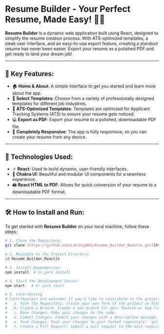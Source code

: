 # Resume Builder - Your Perfect Resume, Made Easy! 📝🚀

**Resume Builder** is a dynamic web application built using React, designed to simplify the resume creation process. With ATS-optimized templates, a sleek user interface, and an easy-to-use export feature, creating a standout resume has never been easier. Export your resume as a polished PDF and get ready to land your dream job!

---

## 🌟 Key Features:
- 🏠 **Home & About**: A simple interface to get you started and learn more about the app.
- 🎨 **Select Templates**: Choose from a variety of professionally designed templates for different job industries.
- 📄 **ATS-Optimized Templates**: Templates are optimized for Applicant Tracking Systems (ATS) to ensure your resume gets noticed.
- 💻 **Export as PDF**: Export your resume to a polished, downloadable PDF file.
- 📱 **Completely Responsive**: The app is fully responsive, so you can create your resume from any device.

---

## 🔧 Technologies Used:
- ⚛️ **React**: Used to build dynamic, user-friendly interfaces.
- 🌈 **Chakra UI**: Beautiful and modular UI components for a seamless experience.
- 🖨️ **React HTML to PDF**: Allows for quick conversion of your resume to a downloadable PDF format.

---

## 🛠️ How to Install and Run:

To get started with **Resume Builder** on your local machine, follow these steps:

```bash
# 1. Clone the Repository:
git clone [https://github.com/LakshayD02/Resume_Builder_ReactJs.git](https://github.com/LakshayD02/Resume_Builder_ReactJs.git)

# 2. Navigate to the Project Directory:
cd Resume_Builder_ReactJs

# 3. Install Dependencies:
npm install  # or yarn install

# 4. Start the Development Server:
npm start   # or yarn start

# 5. Contributing
# Contributions are welcome! If you'd like to contribute to the project, please follow these steps:
#   a. Fork the Repository: Create your own fork of the project on GitHub.
#   b. Create a Branch: Create a new branch for your feature or bug fix: `git checkout -b feature/your-feature-name`
#   c. Make Changes: Make your changes to the code.
#   d. Commit Changes: Commit your changes with a descriptive message: `git commit -m "Add your message here"`
#   e. Push Changes: Push your changes to your forked repository: `git push origin feature/your-feature-name`
#   f. Create a Pull Request: Submit a pull request to the main repository.
```
